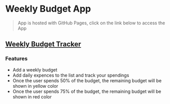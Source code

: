 # Weekly Budget App
>  App is hosted with GitHub Pages, click on the link below to access the App


## [Weekly Budget Tracker](https://aman-maharshi.github.io/udemy-modernjs-projects/weekly-budget-app/)

### Features
* Add a weekly budget
* Add daily expences to the list and track your spendings
* Once the user spends 50% of the budget, the remaining budget will be shown in yellow color
* Once the user spends 75% of the budget, the remaining budget will be shown in red color